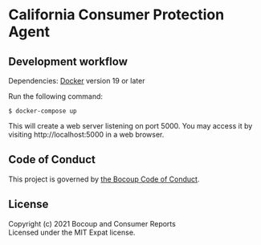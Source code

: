 # California Consumer Protection Agent

## Development workflow

Dependencies: [Docker](https://www.docker.com/) version 19 or later

Run the following command:

    $ docker-compose up

This will create a web server listening on port 5000. You may access it by
visiting http://localhost:5000 in a web browser.

## Code of Conduct

This project is governed by [the Bocoup Code of
Conduct](https://bocoup.com/code-of-conduct).

## License

Copyright (c) 2021 Bocoup and Consumer Reports  
Licensed under the MIT Expat license.

